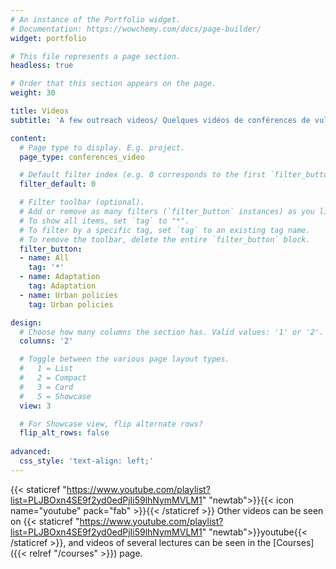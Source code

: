 ```yaml
---
# An instance of the Portfolio widget.
# Documentation: https://wowchemy.com/docs/page-builder/
widget: portfolio

# This file represents a page section.
headless: true

# Order that this section appears on the page.
weight: 30

title: Videos
subtitle: 'A few outreach videos/ Quelques vidéos de conférences de vulgarisation'

content:
  # Page type to display. E.g. project.
  page_type: conferences_video

  # Default filter index (e.g. 0 corresponds to the first `filter_button` instance below).
  filter_default: 0

  # Filter toolbar (optional).
  # Add or remove as many filters (`filter_button` instances) as you like.
  # To show all items, set `tag` to "*".
  # To filter by a specific tag, set `tag` to an existing tag name.
  # To remove the toolbar, delete the entire `filter_button` block.
  filter_button:
  - name: All
    tag: '*'
  - name: Adaptation
    tag: Adaptation
  - name: Urban policies
    tag: Urban policies

design:
  # Choose how many columns the section has. Valid values: '1' or '2'.
  columns: '2'

  # Toggle between the various page layout types.
  #   1 = List
  #   2 = Compact
  #   3 = Card
  #   5 = Showcase
  view: 3

  # For Showcase view, flip alternate rows?
  flip_alt_rows: false
  
advanced:
  css_style: 'text-align: left;'
---
```


{{< staticref "https://www.youtube.com/playlist?list=PLJBOxn4SE9f2yd0edPjIi59lhNymMVLM1" "newtab">}}{{< icon name="youtube" pack="fab" >}}{{< /staticref >}} Other videos can be seen on {{< staticref "https://www.youtube.com/playlist?list=PLJBOxn4SE9f2yd0edPjIi59lhNymMVLM1" "newtab">}}youtube{{< /staticref >}}, and videos of several lectures can be seen in the [Courses]({{< relref "/courses" >}}) page.
